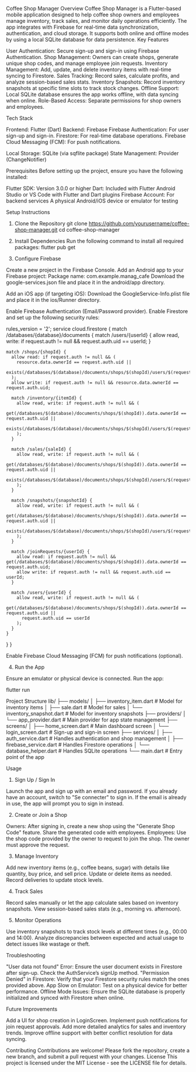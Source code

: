 Coffee Shop Manager
Overview
Coffee Shop Manager is a Flutter-based mobile application designed to help coffee shop owners and employees manage inventory, track sales, and monitor daily operations efficiently. The app integrates with Firebase for real-time data synchronization, authentication, and cloud storage. It supports both online and offline modes by using a local SQLite database for data persistence.
Key Features

User Authentication: Secure sign-up and sign-in using Firebase Authentication.
Shop Management: Owners can create shops, generate unique shop codes, and manage employee join requests.
Inventory Management: Add, update, and delete inventory items with real-time syncing to Firestore.
Sales Tracking: Record sales, calculate profits, and analyze session-based sales stats.
Inventory Snapshots: Record inventory snapshots at specific time slots to track stock changes.
Offline Support: Local SQLite database ensures the app works offline, with data syncing when online.
Role-Based Access: Separate permissions for shop owners and employees.

Tech Stack

Frontend: Flutter (Dart)
Backend: Firebase
Firebase Authentication: For user sign-up and sign-in.
Firestore: For real-time database operations.
Firebase Cloud Messaging (FCM): For push notifications.


Local Storage: SQLite (via sqflite package)
State Management: Provider (ChangeNotifier)

Prerequisites
Before setting up the project, ensure you have the following installed:

Flutter SDK: Version 3.0.0 or higher
Dart: Included with Flutter
Android Studio or VS Code with Flutter and Dart plugins
Firebase Account: For backend services
A physical Android/iOS device or emulator for testing

Setup Instructions
1. Clone the Repository
git clone https://github.com/yourusername/coffee-shop-manager.git
cd coffee-shop-manager

2. Install Dependencies
Run the following command to install all required packages:
flutter pub get

3. Configure Firebase

Create a new project in the Firebase Console.
Add an Android app to your Firebase project:
Package name: com.example.manag_cafe
Download the google-services.json file and place it in the android/app directory.


Add an iOS app (if targeting iOS):
Download the GoogleService-Info.plist file and place it in the ios/Runner directory.


Enable Firebase Authentication (Email/Password provider).
Enable Firestore and set up the following security rules:

rules_version = '2';
service cloud.firestore {
  match /databases/{database}/documents {
    match /users/{userId} {
      allow read, write: if request.auth != null && request.auth.uid == userId;
    }

    match /shops/{shopId} {
      allow read: if request.auth != null && (
        resource.data.ownerId == request.auth.uid ||
        exists(/databases/$(database)/documents/shops/$(shopId)/users/$(request.auth.uid))
      );
      allow write: if request.auth != null && resource.data.ownerId == request.auth.uid;

      match /inventory/{itemId} {
        allow read, write: if request.auth != null && (
          get(/databases/$(database)/documents/shops/$(shopId)).data.ownerId == request.auth.uid ||
          exists(/databases/$(database)/documents/shops/$(shopId)/users/$(request.auth.uid))
        );
      }

      match /sales/{saleId} {
        allow read, write: if request.auth != null && (
          get(/databases/$(database)/documents/shops/$(shopId)).data.ownerId == request.auth.uid ||
          exists(/databases/$(database)/documents/shops/$(shopId)/users/$(request.auth.uid))
        );
      }

      match /snapshots/{snapshotId} {
        allow read, write: if request.auth != null && (
          get(/databases/$(database)/documents/shops/$(shopId)).data.ownerId == request.auth.uid ||
          exists(/databases/$(database)/documents/shops/$(shopId)/users/$(request.auth.uid))
        );
      }

      match /joinRequests/{userId} {
        allow read: if request.auth != null && get(/databases/$(database)/documents/shops/$(shopId)).data.ownerId == request.auth.uid;
        allow write: if request.auth != null && request.auth.uid == userId;
      }

      match /users/{userId} {
        allow read, write: if request.auth != null && (
          get(/databases/$(database)/documents/shops/$(shopId)).data.ownerId == request.auth.uid ||
          request.auth.uid == userId
        );
      }
    }
  }
}


Enable Firebase Cloud Messaging (FCM) for push notifications (optional).

4. Run the App

Ensure an emulator or physical device is connected.
Run the app:

flutter run

Project Structure
lib/
├── models/
│   ├── inventory_item.dart   # Model for inventory items
│   ├── sale.dart            # Model for sales
│   └── inventory_snapshot.dart # Model for inventory snapshots
├── providers/
│   └── app_provider.dart    # Main provider for app state management
├── screens/
│   ├── home_screen.dart     # Main dashboard screen
│   └── login_screen.dart    # Sign-up and sign-in screen
├── services/
│   ├── auth_service.dart    # Handles authentication and shop management
│   ├── firebase_service.dart # Handles Firestore operations
│   └── database_helper.dart # Handles SQLite operations
└── main.dart                # Entry point of the app

Usage
1. Sign Up / Sign In

Launch the app and sign up with an email and password.
If you already have an account, switch to "Se connecter" to sign in.
If the email is already in use, the app will prompt you to sign in instead.

2. Create or Join a Shop

Owners: After signing in, create a new shop using the "Generate Shop Code" feature. Share the generated code with employees.
Employees: Use the shop code provided by the owner to request to join the shop. The owner must approve the request.

3. Manage Inventory

Add new inventory items (e.g., coffee beans, sugar) with details like quantity, buy price, and sell price.
Update or delete items as needed.
Record deliveries to update stock levels.

4. Track Sales

Record sales manually or let the app calculate sales based on inventory snapshots.
View session-based sales stats (e.g., morning vs. afternoon).

5. Monitor Operations

Use inventory snapshots to track stock levels at different times (e.g., 00:00 and 14:00).
Analyze discrepancies between expected and actual usage to detect issues like wastage or theft.

Troubleshooting

"User data not found" Error: Ensure the user document exists in Firestore after sign-up. Check the AuthService’s signUp method.
"Permission Denied" in Firestore: Verify that your Firestore security rules match the ones provided above.
App Slow on Emulator: Test on a physical device for better performance.
Offline Mode Issues: Ensure the SQLite database is properly initialized and synced with Firestore when online.

Future Improvements

Add a UI for shop creation in LoginScreen.
Implement push notifications for join request approvals.
Add more detailed analytics for sales and inventory trends.
Improve offline support with better conflict resolution for data syncing.

Contributing
Contributions are welcome! Please fork the repository, create a new branch, and submit a pull request with your changes.
License
This project is licensed under the MIT License - see the LICENSE file for details.
